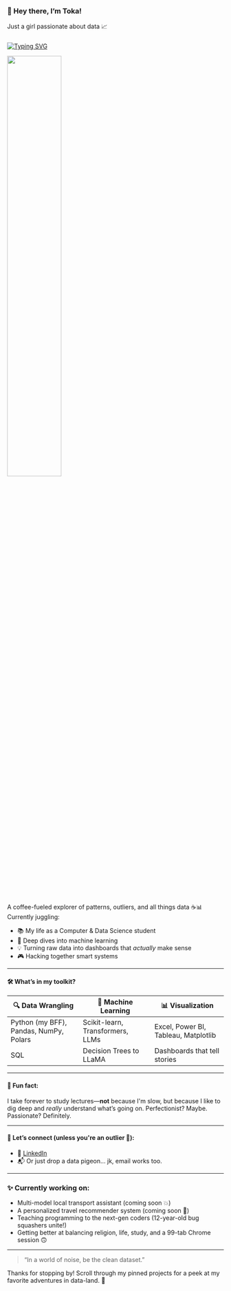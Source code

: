 ### 👋 Hey there, I’m Toka!
Just a girl passionate about data 📈
### 
[![Typing SVG](https://readme-typing-svg.demolab.com?font=Bitcount+Grid+Double&size=25&pause=1000&color=F0F74C&width=435&lines=Welcome+to+my+pond+%F0%9F%90%A3)](https://git.io/typing-svg)

<img src="https://media4.giphy.com/media/v1.Y2lkPTc5MGI3NjExcjlkeDhwOXl3Z2J4bDE3dW84MXZjbW40bndtZDQ4MjR5NXdsbGxwbSZlcD12MV9pbnRlcm5hbF9naWZfYnlfaWQmY3Q9Zw/6N5xYcINzjEg8/giphy.gif" width="50%"/>


A coffee-fueled explorer of patterns, outliers, and all things data ☕📊  
Currently juggling:
- 📚 My life as a Computer & Data Science student
- 🧠 Deep dives into machine learning 
- 💡 Turning raw data into dashboards that *actually* make sense
- 🎮 Hacking together smart systems 

---

#### 🛠️ What’s in my toolkit?
| 🔍 Data Wrangling | 🧠 Machine Learning | 📊 Visualization |
|------------------|--------------------|------------------|
| Python (my BFF), Pandas, NumPy, Polars | Scikit-learn, Transformers, LLMs | Excel, Power BI, Tableau, Matplotlib |
| SQL  | Decision Trees to LLaMA | Dashboards that tell stories |

---

#### 🧩 Fun fact:
I take forever to study lectures—**not** because I'm slow, but because I like to dig deep and *really* understand what’s going on. Perfectionist? Maybe. Passionate? Definitely.

---

#### 🔗 Let’s connect (unless you're an outlier 👀):
- 💼 [LinkedIn](https://www.linkedin.com/in/tokam107/)
- 📬 Or just drop a data pigeon… jk, email works too.

---

### ✨ Currently working on:
- Multi-model local transport assistant (coming soon 💥)
- A personalized travel recommender system (coming soon 🚀)
- Teaching programming to the next-gen coders (12-year-old bug squashers unite!)
- Getting better at balancing religion, life, study, and a 99-tab Chrome session 🙃

---

> “In a world of noise, be the clean dataset.”

Thanks for stopping by! Scroll through my pinned projects for a peek at my favorite adventures in data-land. 🚀


<!--
**tokaM107/tokaM107** is a ✨ _special_ ✨ repository because its `README.md` (this file) appears on your GitHub profile.

Here are some ideas to get you started:

- 🔭 I’m currently working on ...
- 🌱 I’m currently learning ...
- 👯 I’m looking to collaborate on ...
- 🤔 I’m looking for help with ...
- 💬 Ask me about ...
- 📫 How to reach me: ...
- 😄 Pronouns: ...
- ⚡ Fun fact: ...
-->
